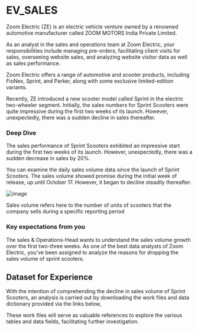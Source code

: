 # EV_SALES

Zoom Electric (ZE) is an electric vehicle venture owned by a renowned automotive manufacturer called ZOOM MOTORS India Private Limited.

As an analyst in the sales and operations team at Zoom Electric, your responsibilities include managing pre-orders, facilitating client visits for sales, overseeing website sales, and analyzing website visitor data as well as sales performance.

Zoom Electric offers a range of automotive and scooter products, including FioNex, Sprint, and Parker, along with some exclusive limited-edition variants.

Recently, ZE introduced a new scooter model called Sprint in the electric two-wheeler segment. Initially, the sales numbers for Sprint Scooters were quite impressive during the first two weeks of its launch. However, unexpectedly, there was a sudden decline in sales thereafter.

### Deep Dive
The sales performance of Sprint Scooters exhibited an impressive start during the first two weeks of its launch. However, unexpectedly, there was a sudden decrease in sales by 20%.

You can examine the daily sales volume data since the launch of Sprint Scooters. The sales volume showed promise during the initial week of release, up until October 17. However, it began to decline steadily thereafter.

![image](https://github.com/SaibalPatraDS/Case-Studies/assets/102281722/3129d650-3aad-4f0f-9b3e-4b220f484bca)


Sales volume refers here to the number of units of scooters that the company sells during a specific reporting period

### Key expectations from you

The sales & Operations-Head wants to understand the sales volume growth over the first two-three weeks. As one of the best data analysts of Zoom Electric, you've been assigned to analyze the reasons for dropping the sales volume of sprint scooters.


## Dataset for Experience
With the intention of comprehending the decline in sales volume of Sprint Scooters, an analysis is carried out by downloading the work files and data dictionary provided via the links below,

These work files will serve as valuable references to explore the various tables and data fields, facilitating further investigation.
